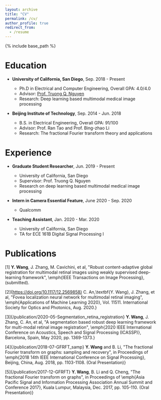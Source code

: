 ```yaml
---
layout: archive
title: "CV"
permalink: /cv/
author_profile: true
redirect_from:
  - /resume
---
```


{% include base_path %}

Education
======
* **University of California, San Diego**, Sep. 2018 - Present
  * Ph.D in Electrical and Computer Engineering, Overall GPA: 4.0/4.0
  * Advisor: [Prof. Truong Q. Nguyen](http://jacobsschool.ucsd.edu/faculty/faculty_bios/index.sfe?fmp_recid=48)
  * Research: Deep learning based multimodal medical image processing

* **Beijing Institute of Technology**, Sep. 2014 - Jun. 2018
  * B.S. in Electrical Engineering, Overall GPA: 91/100
  * Advisor: Prof. Ran Tao and Prof. Bing-zhao Li 
  * Research: The fractional Fourier transform theory and applications


Experience
======
* **Graduate Student Researcher**, Jun. 2019 - Present
  * University of California, San Diego
  * Supervisor: Prof. Truong Q. Nguyen
  * Research on deep learning based multimodal medical image processing

* **Intern in Camera Essential Feature**, June 2020 - Sep. 2020
  * Qualcomm
  
* **Teaching Assistant**, Jan. 2020 - Mar. 2020
  * University of California, San Diego
  * TA for ECE 161B Digital Signal Processing I
  

Publications
======

[1] **Y. Wang**, J. Zhang, M. Cavichini, et al, "Robust content-adaptive global registration for multimodal retinal images using weakly supervised deep-learning framework", \emph{IEEE Transactions on Image Processing}, (submitted).

[2]{https://doi.org/10.1117/12.2569858}  C. An,\textbf{Y. Wang}, J. Zhang, et al, "Fovea localization neural network for multimodal retinal imaging", \emph{Applications of Machine Learning 2020}, Vol. 11511. International Society for Optics and Photonics, Aug. 2020.}

[3]{/publication/2020-05-Segmentation_retina_registration} **Y. Wang**, J. Zhang, C. An, et al, "A segmentation based robust deep learning framework for multi-modal retinal image registration", \emph{2020 IEEE International Conference on Acoustics, Speech and Signal Processing (ICASSP)}, Barcelona, Spain, May 2020, pp. 1369-1373.}

[4]{/publication/2018-07-GFRFT_samp} **Y. Wang** and B. Li, "The fractional Fourier transform on graphs: sampling and recovery", in Proceedings of \emph{2018 14th IEEE International Conference on Signal Processing}, Beijing, China, Aug. 2018, pp. 1103-1108. (Oral Presentation)}

[5]{/publication/2017-12-GFRFT} **Y. Wang**, B. Li and Q. Cheng, "The fractional Fourier transform on graphs", in Proceedings of \emph{Asia Pacific Signal and Information Processing Association Annual Summit and Conference 2017}, Kuala Lumpur, Malaysia, Dec. 2017, pp. 105-110. (Oral Presentation)}
